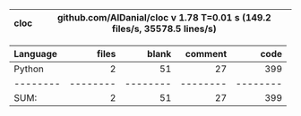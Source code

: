 cloc|github.com/AlDanial/cloc v 1.78  T=0.01 s (149.2 files/s, 35578.5 lines/s)
--- | ---

Language|files|blank|comment|code
:-------|-------:|-------:|-------:|-------:
Python|2|51|27|399
--------|--------|--------|--------|--------
SUM:|2|51|27|399
